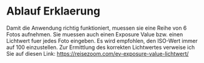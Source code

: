# Ablauf Erklaerung

Damit die Anwendung richtig funktioniert, muessen sie eine Reihe von 6 Fotos aufnehmen. Sie muessen auch einen Exposure Value bzw. einen Lichtwert fuer jedes Foto eingeben. Es wird empfohlen, den ISO-Wert immer auf 100 einzustellen.
Zur Ermittlung des korrekten Lichtwertes verweise ich Sie auf diesen Link: https://reisezoom.com/ev-exposure-value-lichtwert/
